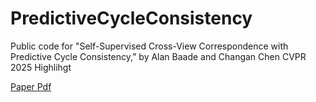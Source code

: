 # PredictiveCycleConsistency
Public code for "Self-Supervised Cross-View Correspondence with Predictive Cycle Consistency," by Alan Baade and Changan Chen
CVPR 2025 Highlihgt

[Paper Pdf](https://openaccess.thecvf.com/content/CVPR2025/papers/Baade_Self-Supervised_Cross-View_Correspondence_with_Predictive_Cycle_Consistency_CVPR_2025_paper.pdf)
